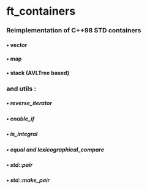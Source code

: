 # ft_containers
### Reimplementation of C++98 STD containers
#### • vector
#### • map
#### • stack (AVLTree based)
### and utils :
##### • reverse_iterator
##### • enable_if
##### • is_integral
##### • equal and lexicographical_compare
##### • std::pair
##### • std::make_pair
